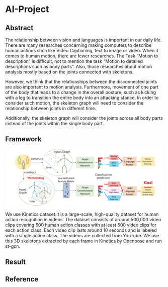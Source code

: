 # AI-Project

## Abstract

The relationship between vision and languages is important in our daily life. There are many researches concerning making computers to describe human actions such like Video Captioning, text to image or video. When it comes to human motion, there are fewer researches. The Task “Motion to description” is difficult, not to mention the task “Motion to detailed descriptions such as body parts”. Also, those researches about motion analysis mostly based on the joints connected with skeletons.

However, we think that the relationships between the disconnected joints are also important to motion analysis. Furthermore, movement of one part of the body that leads to a change in the overall posture, such as kicking with a leg to transition the entire body into an attacking stance. In order to consider such motion, the skeleton graph will need to consider the relationship between joints in different time.   

Additionally, the skeleton graph will consider the joints across all body parts instead of the joints within the single body part.

## Framework

![image](Framework.jpeg)

We use Kinetics dataset.It is a large-scale, high-quality dataset for human action recognition in videos. The dataset consists of around 500,000 video clips covering 600 human action classes with at least 600 video clips for each action class. Each video clip lasts around 10 seconds and is labeled with a single action class. The videos are collected from YouTube. We use this 3D skeletons extracted by each frame in Kinetics by Openpose and run st-gcn.

## Result

## Reference
